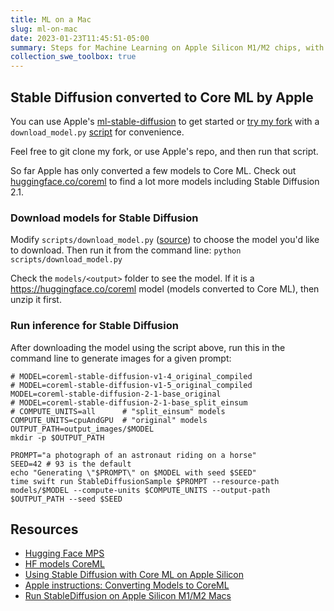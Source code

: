 ```yaml
---
title: ML on a Mac
slug: ml-on-mac
date: 2023-01-23T11:45:51-05:00
summary: Steps for Machine Learning on Apple Silicon M1/M2 chips, with Stable Diffusion
collection_swe_toolbox: true
---
```


## Stable Diffusion converted to Core ML by Apple

You can use Apple's [ml-stable-diffusion](https://github.com/apple/ml-stable-diffusion) to get started or [try my fork](https://github.com/BrianSigafoos/ml-stable-diffusion) with a `download_model.py` [script](https://github.com/BrianSigafoos/ml-stable-diffusion/tree/main/scripts) for convenience.

Feel free to git clone my fork, or use Apple's repo, and then run that script.

So far Apple has only converted a few models to Core ML. Check out [huggingface.co/coreml](https://huggingface.co/coreml) to find a lot more models including Stable Diffusion 2.1.

### Download models for Stable Diffusion

Modify `scripts/download_model.py` ([source](https://github.com/BrianSigafoos/ml-stable-diffusion/blob/main/scripts/download_model.py)) to choose the model you'd like to download.
Then run it from the command line: `python scripts/download_model.py`

Check the `models/<output>` folder to see the model. If it is a <https://huggingface.co/coreml> model (models converted to Core ML), then unzip it first.

### Run inference for Stable Diffusion

After downloading the model using the script above, run this in the command line to generate images for a given prompt:

```shell
# MODEL=coreml-stable-diffusion-v1-4_original_compiled
# MODEL=coreml-stable-diffusion-v1-5_original_compiled
MODEL=coreml-stable-diffusion-2-1-base_original
# MODEL=coreml-stable-diffusion-2-1-base_split_einsum
# COMPUTE_UNITS=all      # "split_einsum" models
COMPUTE_UNITS=cpuAndGPU  # "original" models
OUTPUT_PATH=output_images/$MODEL
mkdir -p $OUTPUT_PATH

PROMPT="a photograph of an astronaut riding on a horse"
SEED=42 # 93 is the default
echo "Generating \"$PROMPT\" on $MODEL with seed $SEED"
time swift run StableDiffusionSample $PROMPT --resource-path models/$MODEL --compute-units $COMPUTE_UNITS --output-path $OUTPUT_PATH --seed $SEED
```

## Resources

- [Hugging Face MPS](https://huggingface.co/docs/diffusers/optimization/mps#inference-pipeline)
- [HF models CoreML](https://huggingface.co/coreml)
- [Using Stable Diffusion with Core ML on Apple Silicon](https://huggingface.co/blog/diffusers-coreml)
- [Apple instructions: Converting Models to CoreML](https://github.com/apple/ml-stable-diffusion#converting-models-to-coreml)
- [Run StableDiffusion on Apple Silicon M1/M2 Macs](https://levelup.gitconnected.com/stablediffusion-on-apple-silicon-macs-native-deployment-for-zero-fan-spin-and-maximum-performance-9d47ab6dac94)
